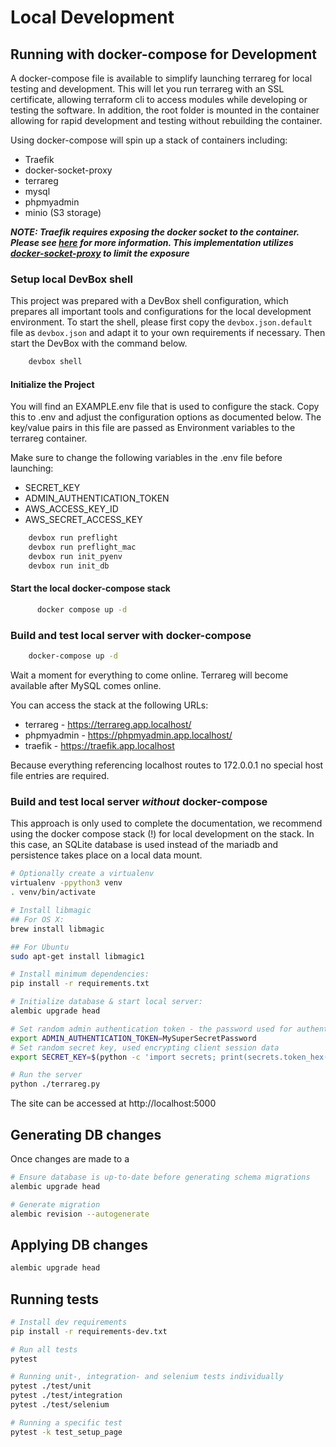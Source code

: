 # Local Development

## Running with docker-compose for Development

A docker-compose file is available to simplify launching terrareg for local testing and development. This will let you run terrareg with an SSL certificate, allowing terraform cli to access modules while developing or testing the software. In addition, the root folder is mounted in the container allowing for rapid development and testing without rebuilding the container.

Using docker-compose will spin up a stack of containers including:

  * Traefik
  * docker-socket-proxy
  * terrareg
  * mysql
  * phpmyadmin
  * minio (S3 storage)

__*NOTE: Traefik requires exposing the docker socket to the container. Please see [here](https://doc.traefik.io/traefik/providers/docker/#docker-api-access) for more information. This implementation utilizes [docker-socket-proxy](https://github.com/Tecnativa/docker-socket-proxy) to limit the exposure*__

### Setup local DevBox shell

This project was prepared with a DevBox shell configuration, which prepares all important tools and configurations for the local development environment. To start the shell, please first copy the `devbox.json.default` file as `devbox.json` and adapt it to your own requirements if necessary. Then start the DevBox with the command below.

```bash
    devbox shell
```

#### Initialize the Project

You will find an EXAMPLE.env file that is used to configure the stack. Copy this to .env and adjust the configuration options as documented below. The key/value pairs in this file are passed as Environment variables to the terrareg container.

Make sure to change the following variables in the .env file before launching:

* SECRET_KEY
* ADMIN_AUTHENTICATION_TOKEN
* AWS_ACCESS_KEY_ID
* AWS_SECRET_ACCESS_KEY

```bash
    devbox run preflight
    devbox run preflight_mac
    devbox run init_pyenv
    devbox run init_db
```

#### Start the local docker-compose stack

```bash
      docker compose up -d
```

### Build and test local server with docker-compose

```bash
    docker-compose up -d
```

Wait a moment for everything to come online. Terrareg will become available after MySQL comes online.

You can access the stack at the following URLs:

  * terrareg - https://terrareg.app.localhost/
  * phpmyadmin - https://phpmyadmin.app.localhost/
  * traefik - https://traefik.app.localhost

Because everything referencing localhost routes to 172.0.0.1 no special host file entries are required.

### Build and test local server ***without*** docker-compose

This approach is only used to complete the documentation, we recommend using the docker compose stack (!) for local development on the stack. In this case, an SQLite database is used instead of the mariadb and persistence takes place on a local data mount.

```bash
# Optionally create a virtualenv
virtualenv -ppython3 venv
. venv/bin/activate

# Install libmagic
## For OS X:
brew install libmagic

## For Ubuntu
sudo apt-get install libmagic1

# Install minimum dependencies:
pip install -r requirements.txt

# Initialize database & start local server:
alembic upgrade head

# Set random admin authentication token - the password used for authenticating as the built-in admin user
export ADMIN_AUTHENTICATION_TOKEN=MySuperSecretPassword
# Set random secret key, used encrypting client session data
export SECRET_KEY=$(python -c 'import secrets; print(secrets.token_hex())')

# Run the server
python ./terrareg.py
```

The site can be accessed at http://localhost:5000

## Generating DB changes

Once changes are made to a

```bash
# Ensure database is up-to-date before generating schema migrations
alembic upgrade head

# Generate migration
alembic revision --autogenerate
```

## Applying DB changes

```bash
alembic upgrade head
```

## Running tests

```bash
# Install dev requirements
pip install -r requirements-dev.txt

# Run all tests
pytest

# Running unit-, integration- and selenium tests individually
pytest ./test/unit
pytest ./test/integration
pytest ./test/selenium

# Running a specific test
pytest -k test_setup_page
```
